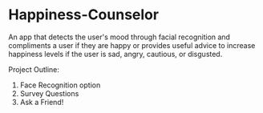 # Happiness-Counselor

An app that detects the user's mood through facial recognition and compliments a user if they are happy or provides useful advice to increase happiness levels if the user is sad, angry, cautious, or disgusted.

 Project Outline: 
1) Face Recognition option
2) Survey Questions
3) Ask a Friend!